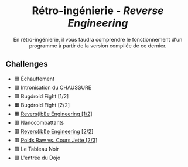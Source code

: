 <div align="center">
  <h1>Rétro-ingénierie - <i>Reverse Engineering</i></h1>
  <p>
    En rétro-ingénierie, il vous faudra comprendre le fonctionnement d'un programme à partir de la version compilée de ce dernier.
  </p>
</div>

## Challenges
- 🟦 Échauffement
- 🟩 Intronisation du CHAUSSURE
- 🟩 Bugdroid Fight [1/2]
- 🟧 Bugdroid Fight [2/2]
- 🟧 [Revers(ibl)e Engineering [1/2]](https://github.com/hdrien0/Reversible-Engineering)
- 🟥 Nanocombattants
- 🟥 [Revers(ibl)e Engineering [2/2]](https://github.com/hdrien0/Reversible-Engineering)
- 🟥 [Poids Raw vs. Cours Jette [2/3]](PoidsRawVSCoursJette2)
- 🟪 Le Tableau Noir
- 🟪 L'entrée du Dojo